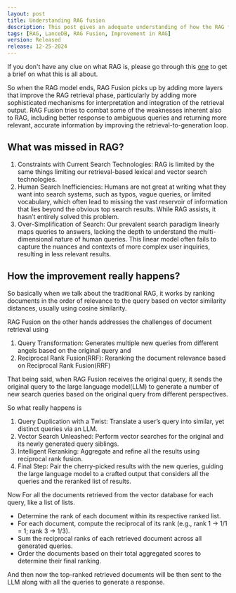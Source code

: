 ```yaml
---
layout: post
title: Understanding RAG fusion
description: This post gives an adequate understanding of how the RAG fusion works.
tags: [RAG, LanceDB, RAG Fusion, Improvement in RAG]
version: Released
release: 12-25-2024
---
```


If you don't have any clue on what RAG is, please go through this [one](https://vipul-maheshwari.github.io/2024/02/14/rag-application-with-langchain) to get a brief on what this is all about. 

So when the RAG model ends, RAG Fusion picks up by adding more layers that improve the RAG retrieval phase, particularly by adding more sophisticated mechanisms for interpretation and integration of the retrieval output. RAG Fusion tries to combat some of the weaknesses inherent also to RAG, including better response to ambiguous queries and returning more relevant, accurate information by improving the retrieval-to-generation loop.

## What was missed in RAG?

1. Constraints with Current Search Technologies: RAG is limited by the same things limiting our retrieval-based lexical and vector search technologies.
2. Human Search Inefficiencies: Humans are not great at writing what they want into search systems, such as typos, vague queries, or limited vocabulary, which often lead to missing the vast reservoir of information that lies beyond the obvious top search results. While RAG assists, it hasn’t entirely solved this problem.
3. Over-Simplification of Search: Our prevalent search paradigm linearly maps queries to answers, lacking the depth to understand the multi-dimensional nature of human queries. This linear model often fails to capture the nuances and contexts of more complex user inquiries, resulting in less relevant results.

## How the improvement really happens?

So basically when we talk about the traditional RAG, it works by ranking documents in the order of relevance to the query based on vector similarity distances, usually using cosine similarity.

RAG Fusion on the other hands addresses the challenges of document retrieval using

1. Query Transformation: Generates multiple new queries from different angels based on the original query and
2. Reciprocal Rank Fusion(RRF): Reranking the document relevance based on Reciprocal Rank Fusion(RRF)

That being said, when RAG Fusion receives the original query, it sends the original query to the large language model(LLM) to generate a number of new search queries based on the original query from different perspectives.

So what really happens is 
1. Query Duplication with a Twist: Translate a user’s query into similar, yet distinct queries via an LLM.
2. Vector Search Unleashed: Perform vector searches for the original and its newly generated query siblings.
3. Intelligent Reranking: Aggregate and refine all the results using reciprocal rank fusion.
4. Final Step:  Pair the cherry-picked results with the new queries, guiding the large language model to a crafted output that considers all the queries and the reranked list of results.

Now For all the documents retrieved from the vector database for each query, like a list of lists.

- Determine the rank of each document within its respective ranked list.
- For each document, compute the reciprocal of its rank (e.g., rank 1 → 1/1 = 1; rank 3 → 1/3).
- Sum the reciprocal ranks of each retrieved document across all generated queries.
- Order the documents based on their total aggregated scores to determine their final ranking.

And then now the top-ranked retrieved documents will be then sent to the LLM along with all the queries to generate a response.
